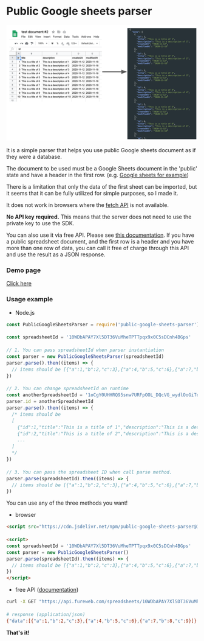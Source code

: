 # Public Google sheets parser

![Introduction](introduction.png)

It is a simple parser that helps you use public Google sheets document as if they were a database.

The document to be used must be a Google Sheets document in the 'public' state and have a header in the first row. (e.g. [Google sheets for example](https://docs.google.com/spreadsheets/d/10WDbAPAY7Xl5DT36VuMheTPTTpqx9x0C5sDCnh4BGps/edit#gid=1839148703))

There is a limitation that only the data of the first sheet can be imported, but it seems that it can be fully utilized for simple purposes, so I made it.

It does not work in browsers where the [fetch API](https://caniuse.com/fetch) is not available.

**No API key required.** This means that the server does not need to use the private key to use the SDK.

You can also use it via free API. Please see [this documentation](https://api.fureweb.com).
If you have a public spreadsheet document, and the first row is a header and you have more than one row of data, you can call it free of charge through this API and use the result as a JSON response.

### Demo page
[Click here](http://fureweb.com/public-google-sheets-parser.html)

### Usage example
- Node.js
```js
const PublicGoogleSheetsParser = require('public-google-sheets-parser')

const spreadsheetId = '10WDbAPAY7Xl5DT36VuMheTPTTpqx9x0C5sDCnh4BGps'

// 1. You can pass spreadsheetId when parser instantiation
const parser = new PublicGoogleSheetsParser(spreadsheetId)
parser.parse().then((items) => {
  // items should be [{"a":1,"b":2,"c":3},{"a":4,"b":5,"c":6},{"a":7,"b":8,"c":9}]
})

// 2. You can change spreadsheetId on runtime
const anotherSpreadsheetId = '1oCgY0UHHRQ95snw7URFpOOL_DQcVG_wydlOoGiTof5E'
parser.id = anotherSpreadsheetId
parser.parse().then((items) => {
  /* items should be
  [
    {"id":1,"title":"This is a title of 1","description":"This is a description of 1","createdAt":"2020-11-12","modifiedAt":"2020-11-18"},
    {"id":2,"title":"This is a title of 2","description":"This is a description of 2","createdAt":"2020-11-12","modifiedAt":"2020-11-18"},
    ...
  ]
  */
})

// 3. You can pass the spreadsheet ID when call parse method.
parser.parse(spreadsheetId).then((items) => {
  // items should be [{"a":1,"b":2,"c":3},{"a":4,"b":5,"c":6},{"a":7,"b":8,"c":9}]
})
```
You can use any of the three methods you want!

- browser
```html
<script src="https://cdn.jsdelivr.net/npm/public-google-sheets-parser@1.0.17/src/index.min.js"></script>

<script>
const spreadsheetId = '10WDbAPAY7Xl5DT36VuMheTPTTpqx9x0C5sDCnh4BGps'
const parser = new PublicGoogleSheetsParser()
parser.parse(spreadsheetId).then((items) => {
  // items should be [{"a":1,"b":2,"c":3},{"a":4,"b":5,"c":6},{"a":7,"b":8,"c":9}]
})
</script>
```

- free API ([documentation](https://api.fureweb.com))

```sh
curl -X GET "https://api.fureweb.com/spreadsheets/10WDbAPAY7Xl5DT36VuMheTPTTpqx9x0C5sDCnh4BGps" -H "accept: */*"

# response (application/json)
{"data":[{"a":1,"b":2,"c":3},{"a":4,"b":5,"c":6},{"a":7,"b":8,"c":9}]}
```
**That's it!**

